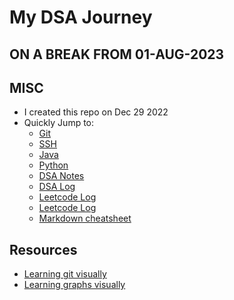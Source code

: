 # My DSA Journey

## ON A BREAK FROM 01-AUG-2023

## MISC

- I created this repo on Dec 29 2022
- Quickly Jump to:
  - [Git](misc/git.md)
  - [SSH](misc/ssh.md)
  - [Java](programming-languages/java/MIsc.md)
  - [Python](programming-languages/python/readme.md)
  - [DSA Notes](dsa/)
  - [DSA Log](log.md)
  - [Leetcode Log](leetcode.md)
  - [Leetcode Log](leetcode.md)
  - [Markdown cheatsheet](misc/markdown%20cheatsheet.jpeg)

## Resources

- [Learning git visually](https://learngitbranching.js.org/)
- [Learning graphs visually](https://d3gt.com/)
